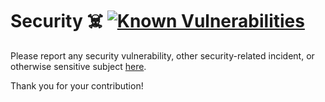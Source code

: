 # Security ☠️ [![Known Vulnerabilities](https://snyk.io/test/github/Xunnamius/workflow-playground/badge.svg)](https://snyk.io/test/github/Xunnamius/workflow-playground)

Please report any security vulnerability, other security-related incident, or otherwise
sensitive subject
[here](mailto:security@ergodark.com?subject=ALERT%3A%20SECURITY%20INCIDENT%3A%20%28five%20word%20summary%29).

Thank you for your contribution!
